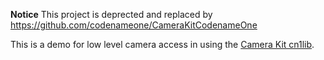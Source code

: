 **Notice** This project is deprected and replaced by https://github.com/codenameone/CameraKitCodenameOne

This is a demo for low level camera access in using the [Camera Kit cn1lib](https://github.com/codenameone/CameraKitCodenameOne).
